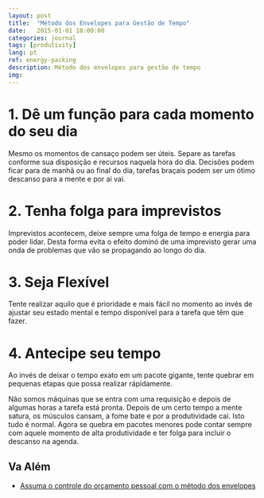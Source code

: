 ```yaml
---
layout: post
title:  "Método dos Envelopes para Gestão de Tempo"
date:   2015-01-01 18:00:00
categories: journal
tags: [produtivity]
lang: pt
ref: energy-packing
description: Método dos envelopes para gestão de tempo
img:
---
```


# 1. Dê um função para cada momento do seu dia

Mesmo os momentos de cansaço podem ser úteis. Separe as tarefas conforme sua disposição e recursos naquela hora do dia. Decisões podem ficar para de manhã ou ao final do dia, tarefas braçais podem ser um ótimo descanso para a mente e por ai vai.

# 2. Tenha folga para imprevistos

Imprevistos acontecem, deixe sempre uma folga de tempo e energia para poder lidar. Desta forma evita o efeito dominó de uma imprevisto gerar uma onda de problemas que vão se propagando ao longo do dia.

# 3. Seja Flexível

Tente realizar aquilo que é prioridade e mais fácil no momento ao invés de ajustar seu estado mental e tempo disponível para a tarefa que têm que fazer.

# 4. Antecipe seu tempo

Ao invés de deixar o tempo exato em um pacote gigante, tente quebrar em pequenas etapas que possa realizar rápidamente.

Não somos máquinas que se entra com uma requisição e depois de algumas horas a tarefa está pronta. Depois de um certo tempo a mente satura, os músculos cansam, a fome bate e por a produtividade cai. Isto tudo é normal. Agora se quebra em pacotes menores pode contar sempre com aquele momento de alta produtividade e ter folga para incluir o descanso na agenda.

## Va Além

 * [Assuma o controle do orçamento pessoal com o método dos envelopes](https://verios.com.br/blog/orcamento-pessoal-assuma-o-controle-com-o-metodo-dos-envelopes/)
